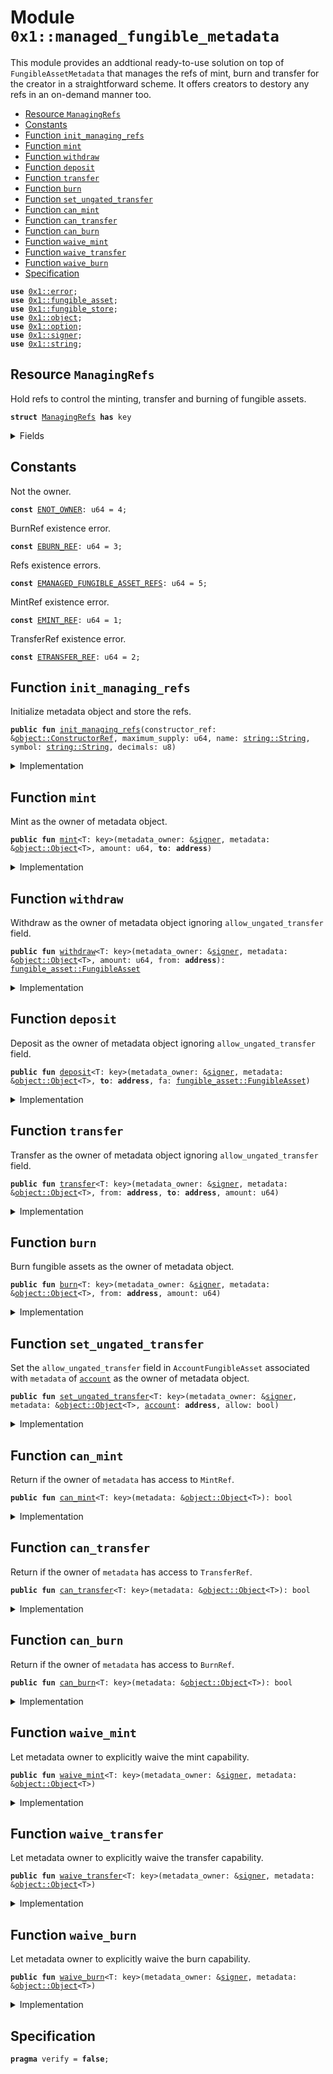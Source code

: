 
<a name="0x1_managed_fungible_metadata"></a>

# Module `0x1::managed_fungible_metadata`

This module provides an addtional ready-to-use solution on top of <code>FungibleAssetMetadata</code> that manages the refs of
mint, burn and transfer for the creator in a straightforward scheme. It offers creators to destory any refs in an
on-demand manner too.


-  [Resource `ManagingRefs`](#0x1_managed_fungible_metadata_ManagingRefs)
-  [Constants](#@Constants_0)
-  [Function `init_managing_refs`](#0x1_managed_fungible_metadata_init_managing_refs)
-  [Function `mint`](#0x1_managed_fungible_metadata_mint)
-  [Function `withdraw`](#0x1_managed_fungible_metadata_withdraw)
-  [Function `deposit`](#0x1_managed_fungible_metadata_deposit)
-  [Function `transfer`](#0x1_managed_fungible_metadata_transfer)
-  [Function `burn`](#0x1_managed_fungible_metadata_burn)
-  [Function `set_ungated_transfer`](#0x1_managed_fungible_metadata_set_ungated_transfer)
-  [Function `can_mint`](#0x1_managed_fungible_metadata_can_mint)
-  [Function `can_transfer`](#0x1_managed_fungible_metadata_can_transfer)
-  [Function `can_burn`](#0x1_managed_fungible_metadata_can_burn)
-  [Function `waive_mint`](#0x1_managed_fungible_metadata_waive_mint)
-  [Function `waive_transfer`](#0x1_managed_fungible_metadata_waive_transfer)
-  [Function `waive_burn`](#0x1_managed_fungible_metadata_waive_burn)
-  [Specification](#@Specification_1)


<pre><code><b>use</b> <a href="../../aptos-stdlib/../move-stdlib/doc/error.md#0x1_error">0x1::error</a>;
<b>use</b> <a href="fungible_asset.md#0x1_fungible_asset">0x1::fungible_asset</a>;
<b>use</b> <a href="fungible_store.md#0x1_fungible_store">0x1::fungible_store</a>;
<b>use</b> <a href="object.md#0x1_object">0x1::object</a>;
<b>use</b> <a href="../../aptos-stdlib/../move-stdlib/doc/option.md#0x1_option">0x1::option</a>;
<b>use</b> <a href="../../aptos-stdlib/../move-stdlib/doc/signer.md#0x1_signer">0x1::signer</a>;
<b>use</b> <a href="../../aptos-stdlib/../move-stdlib/doc/string.md#0x1_string">0x1::string</a>;
</code></pre>



<a name="0x1_managed_fungible_metadata_ManagingRefs"></a>

## Resource `ManagingRefs`

Hold refs to control the minting, transfer and burning of fungible assets.


<pre><code><b>struct</b> <a href="managed_fungible_metadata.md#0x1_managed_fungible_metadata_ManagingRefs">ManagingRefs</a> <b>has</b> key
</code></pre>



<details>
<summary>Fields</summary>


<dl>
<dt>
<code>mint: <a href="../../aptos-stdlib/../move-stdlib/doc/option.md#0x1_option_Option">option::Option</a>&lt;<a href="fungible_asset.md#0x1_fungible_asset_MintRef">fungible_asset::MintRef</a>&gt;</code>
</dt>
<dd>

</dd>
<dt>
<code>transfer: <a href="../../aptos-stdlib/../move-stdlib/doc/option.md#0x1_option_Option">option::Option</a>&lt;<a href="fungible_asset.md#0x1_fungible_asset_TransferRef">fungible_asset::TransferRef</a>&gt;</code>
</dt>
<dd>

</dd>
<dt>
<code>burn: <a href="../../aptos-stdlib/../move-stdlib/doc/option.md#0x1_option_Option">option::Option</a>&lt;<a href="fungible_asset.md#0x1_fungible_asset_BurnRef">fungible_asset::BurnRef</a>&gt;</code>
</dt>
<dd>

</dd>
</dl>


</details>

<a name="@Constants_0"></a>

## Constants


<a name="0x1_managed_fungible_metadata_ENOT_OWNER"></a>

Not the owner.


<pre><code><b>const</b> <a href="managed_fungible_metadata.md#0x1_managed_fungible_metadata_ENOT_OWNER">ENOT_OWNER</a>: u64 = 4;
</code></pre>



<a name="0x1_managed_fungible_metadata_EBURN_REF"></a>

BurnRef existence error.


<pre><code><b>const</b> <a href="managed_fungible_metadata.md#0x1_managed_fungible_metadata_EBURN_REF">EBURN_REF</a>: u64 = 3;
</code></pre>



<a name="0x1_managed_fungible_metadata_EMANAGED_FUNGIBLE_ASSET_REFS"></a>

Refs existence errors.


<pre><code><b>const</b> <a href="managed_fungible_metadata.md#0x1_managed_fungible_metadata_EMANAGED_FUNGIBLE_ASSET_REFS">EMANAGED_FUNGIBLE_ASSET_REFS</a>: u64 = 5;
</code></pre>



<a name="0x1_managed_fungible_metadata_EMINT_REF"></a>

MintRef existence error.


<pre><code><b>const</b> <a href="managed_fungible_metadata.md#0x1_managed_fungible_metadata_EMINT_REF">EMINT_REF</a>: u64 = 1;
</code></pre>



<a name="0x1_managed_fungible_metadata_ETRANSFER_REF"></a>

TransferRef existence error.


<pre><code><b>const</b> <a href="managed_fungible_metadata.md#0x1_managed_fungible_metadata_ETRANSFER_REF">ETRANSFER_REF</a>: u64 = 2;
</code></pre>



<a name="0x1_managed_fungible_metadata_init_managing_refs"></a>

## Function `init_managing_refs`

Initialize metadata object and store the refs.


<pre><code><b>public</b> <b>fun</b> <a href="managed_fungible_metadata.md#0x1_managed_fungible_metadata_init_managing_refs">init_managing_refs</a>(constructor_ref: &<a href="object.md#0x1_object_ConstructorRef">object::ConstructorRef</a>, maximum_supply: u64, name: <a href="../../aptos-stdlib/../move-stdlib/doc/string.md#0x1_string_String">string::String</a>, symbol: <a href="../../aptos-stdlib/../move-stdlib/doc/string.md#0x1_string_String">string::String</a>, decimals: u8)
</code></pre>



<details>
<summary>Implementation</summary>


<pre><code><b>public</b> <b>fun</b> <a href="managed_fungible_metadata.md#0x1_managed_fungible_metadata_init_managing_refs">init_managing_refs</a>(
    constructor_ref: &ConstructorRef,
    maximum_supply: u64,
    name: String,
    symbol: String,
    decimals: u8
) {
    <b>let</b> (mint_ref, transfer_ref, burn_ref) = <a href="fungible_asset.md#0x1_fungible_asset_init_metadata">fungible_asset::init_metadata</a>(
        constructor_ref,
        maximum_supply,
        name,
        symbol,
        decimals
    );
    <b>let</b> metadata_object_signer = <a href="object.md#0x1_object_generate_signer">object::generate_signer</a>(constructor_ref);
    <b>move_to</b>(
        &metadata_object_signer,
        <a href="managed_fungible_metadata.md#0x1_managed_fungible_metadata_ManagingRefs">ManagingRefs</a> {
            mint: <a href="../../aptos-stdlib/../move-stdlib/doc/option.md#0x1_option_some">option::some</a>(mint_ref), transfer: <a href="../../aptos-stdlib/../move-stdlib/doc/option.md#0x1_option_some">option::some</a>(transfer_ref), burn: <a href="../../aptos-stdlib/../move-stdlib/doc/option.md#0x1_option_some">option::some</a>(burn_ref)
        }
    )
}
</code></pre>



</details>

<a name="0x1_managed_fungible_metadata_mint"></a>

## Function `mint`

Mint as the owner of metadata object.


<pre><code><b>public</b> <b>fun</b> <a href="managed_fungible_metadata.md#0x1_managed_fungible_metadata_mint">mint</a>&lt;T: key&gt;(metadata_owner: &<a href="../../aptos-stdlib/../move-stdlib/doc/signer.md#0x1_signer">signer</a>, metadata: &<a href="object.md#0x1_object_Object">object::Object</a>&lt;T&gt;, amount: u64, <b>to</b>: <b>address</b>)
</code></pre>



<details>
<summary>Implementation</summary>


<pre><code><b>public</b> <b>fun</b> <a href="managed_fungible_metadata.md#0x1_managed_fungible_metadata_mint">mint</a>&lt;T: key&gt;(
    metadata_owner: &<a href="../../aptos-stdlib/../move-stdlib/doc/signer.md#0x1_signer">signer</a>,
    metadata: &Object&lt;T&gt;,
    amount: u64,
    <b>to</b>: <b>address</b>
) <b>acquires</b> <a href="managed_fungible_metadata.md#0x1_managed_fungible_metadata_ManagingRefs">ManagingRefs</a> {
    assert_owner(metadata_owner, metadata);
    <b>let</b> mint_ref = borrow_mint_from_refs(metadata);
    <b>let</b> fa = <a href="fungible_asset.md#0x1_fungible_asset_mint">fungible_asset::mint</a>(mint_ref, amount);
    <a href="fungible_store.md#0x1_fungible_store_deposit">fungible_store::deposit</a>(fa, <b>to</b>);
}
</code></pre>



</details>

<a name="0x1_managed_fungible_metadata_withdraw"></a>

## Function `withdraw`

Withdraw as the owner of metadata object ignoring <code>allow_ungated_transfer</code> field.


<pre><code><b>public</b> <b>fun</b> <a href="managed_fungible_metadata.md#0x1_managed_fungible_metadata_withdraw">withdraw</a>&lt;T: key&gt;(metadata_owner: &<a href="../../aptos-stdlib/../move-stdlib/doc/signer.md#0x1_signer">signer</a>, metadata: &<a href="object.md#0x1_object_Object">object::Object</a>&lt;T&gt;, amount: u64, from: <b>address</b>): <a href="fungible_asset.md#0x1_fungible_asset_FungibleAsset">fungible_asset::FungibleAsset</a>
</code></pre>



<details>
<summary>Implementation</summary>


<pre><code><b>public</b> <b>fun</b> <a href="managed_fungible_metadata.md#0x1_managed_fungible_metadata_withdraw">withdraw</a>&lt;T: key&gt;(
    metadata_owner: &<a href="../../aptos-stdlib/../move-stdlib/doc/signer.md#0x1_signer">signer</a>,
    metadata: &Object&lt;T&gt;,
    amount: u64,
    from: <b>address</b>,
): FungibleAsset <b>acquires</b> <a href="managed_fungible_metadata.md#0x1_managed_fungible_metadata_ManagingRefs">ManagingRefs</a> {
    assert_owner(metadata_owner, metadata);
    <b>let</b> transfer_ref = borrow_transfer_from_refs(metadata);
    <a href="fungible_store.md#0x1_fungible_store_withdraw_with_ref">fungible_store::withdraw_with_ref</a>(transfer_ref, from, amount)
}
</code></pre>



</details>

<a name="0x1_managed_fungible_metadata_deposit"></a>

## Function `deposit`

Deposit as the owner of metadata object ignoring <code>allow_ungated_transfer</code> field.


<pre><code><b>public</b> <b>fun</b> <a href="managed_fungible_metadata.md#0x1_managed_fungible_metadata_deposit">deposit</a>&lt;T: key&gt;(metadata_owner: &<a href="../../aptos-stdlib/../move-stdlib/doc/signer.md#0x1_signer">signer</a>, metadata: &<a href="object.md#0x1_object_Object">object::Object</a>&lt;T&gt;, <b>to</b>: <b>address</b>, fa: <a href="fungible_asset.md#0x1_fungible_asset_FungibleAsset">fungible_asset::FungibleAsset</a>)
</code></pre>



<details>
<summary>Implementation</summary>


<pre><code><b>public</b> <b>fun</b> <a href="managed_fungible_metadata.md#0x1_managed_fungible_metadata_deposit">deposit</a>&lt;T: key&gt;(
    metadata_owner: &<a href="../../aptos-stdlib/../move-stdlib/doc/signer.md#0x1_signer">signer</a>,
    metadata: &Object&lt;T&gt;,
    <b>to</b>: <b>address</b>,
    fa: FungibleAsset
) <b>acquires</b> <a href="managed_fungible_metadata.md#0x1_managed_fungible_metadata_ManagingRefs">ManagingRefs</a> {
    assert_owner(metadata_owner, metadata);
    <b>let</b> transfer_ref = borrow_transfer_from_refs(metadata);
    <a href="fungible_store.md#0x1_fungible_store_deposit_with_ref">fungible_store::deposit_with_ref</a>(transfer_ref, <b>to</b>, fa);
}
</code></pre>



</details>

<a name="0x1_managed_fungible_metadata_transfer"></a>

## Function `transfer`

Transfer as the owner of metadata object ignoring <code>allow_ungated_transfer</code> field.


<pre><code><b>public</b> <b>fun</b> <a href="managed_fungible_metadata.md#0x1_managed_fungible_metadata_transfer">transfer</a>&lt;T: key&gt;(metadata_owner: &<a href="../../aptos-stdlib/../move-stdlib/doc/signer.md#0x1_signer">signer</a>, metadata: &<a href="object.md#0x1_object_Object">object::Object</a>&lt;T&gt;, from: <b>address</b>, <b>to</b>: <b>address</b>, amount: u64)
</code></pre>



<details>
<summary>Implementation</summary>


<pre><code><b>public</b> <b>fun</b> <a href="managed_fungible_metadata.md#0x1_managed_fungible_metadata_transfer">transfer</a>&lt;T: key&gt;(
    metadata_owner: &<a href="../../aptos-stdlib/../move-stdlib/doc/signer.md#0x1_signer">signer</a>,
    metadata: &Object&lt;T&gt;,
    from: <b>address</b>,
    <b>to</b>: <b>address</b>,
    amount: u64,
) <b>acquires</b> <a href="managed_fungible_metadata.md#0x1_managed_fungible_metadata_ManagingRefs">ManagingRefs</a> {
    assert_owner(metadata_owner, metadata);
    <b>let</b> transfer_ref = borrow_transfer_from_refs(metadata);
    <a href="fungible_store.md#0x1_fungible_store_transfer_with_ref">fungible_store::transfer_with_ref</a>(transfer_ref, from, <b>to</b>, amount);
}
</code></pre>



</details>

<a name="0x1_managed_fungible_metadata_burn"></a>

## Function `burn`

Burn fungible assets as the owner of metadata object.


<pre><code><b>public</b> <b>fun</b> <a href="managed_fungible_metadata.md#0x1_managed_fungible_metadata_burn">burn</a>&lt;T: key&gt;(metadata_owner: &<a href="../../aptos-stdlib/../move-stdlib/doc/signer.md#0x1_signer">signer</a>, metadata: &<a href="object.md#0x1_object_Object">object::Object</a>&lt;T&gt;, from: <b>address</b>, amount: u64)
</code></pre>



<details>
<summary>Implementation</summary>


<pre><code><b>public</b> <b>fun</b> <a href="managed_fungible_metadata.md#0x1_managed_fungible_metadata_burn">burn</a>&lt;T: key&gt;(
    metadata_owner: &<a href="../../aptos-stdlib/../move-stdlib/doc/signer.md#0x1_signer">signer</a>,
    metadata: &Object&lt;T&gt;,
    from: <b>address</b>,
    amount: u64
) <b>acquires</b> <a href="managed_fungible_metadata.md#0x1_managed_fungible_metadata_ManagingRefs">ManagingRefs</a> {
    assert_owner(metadata_owner, metadata);
    <b>let</b> burn_ref = borrow_burn_from_refs(metadata);
    <a href="fungible_store.md#0x1_fungible_store_burn">fungible_store::burn</a>(burn_ref, from, amount);
}
</code></pre>



</details>

<a name="0x1_managed_fungible_metadata_set_ungated_transfer"></a>

## Function `set_ungated_transfer`

Set the <code>allow_ungated_transfer</code> field in <code>AccountFungibleAsset</code> associated with <code>metadata</code> of <code><a href="account.md#0x1_account">account</a></code> as the
owner of metadata object.


<pre><code><b>public</b> <b>fun</b> <a href="managed_fungible_metadata.md#0x1_managed_fungible_metadata_set_ungated_transfer">set_ungated_transfer</a>&lt;T: key&gt;(metadata_owner: &<a href="../../aptos-stdlib/../move-stdlib/doc/signer.md#0x1_signer">signer</a>, metadata: &<a href="object.md#0x1_object_Object">object::Object</a>&lt;T&gt;, <a href="account.md#0x1_account">account</a>: <b>address</b>, allow: bool)
</code></pre>



<details>
<summary>Implementation</summary>


<pre><code><b>public</b> <b>fun</b> <a href="managed_fungible_metadata.md#0x1_managed_fungible_metadata_set_ungated_transfer">set_ungated_transfer</a>&lt;T: key&gt;(
    metadata_owner: &<a href="../../aptos-stdlib/../move-stdlib/doc/signer.md#0x1_signer">signer</a>,
    metadata: &Object&lt;T&gt;,
    <a href="account.md#0x1_account">account</a>: <b>address</b>,
    allow: bool
) <b>acquires</b> <a href="managed_fungible_metadata.md#0x1_managed_fungible_metadata_ManagingRefs">ManagingRefs</a> {
    assert_owner(metadata_owner, metadata);
    <b>let</b> transfer_ref = borrow_transfer_from_refs(metadata);
    <a href="fungible_store.md#0x1_fungible_store_set_ungated_transfer">fungible_store::set_ungated_transfer</a>(transfer_ref, <a href="account.md#0x1_account">account</a>, allow);
}
</code></pre>



</details>

<a name="0x1_managed_fungible_metadata_can_mint"></a>

## Function `can_mint`

Return if the owner of <code>metadata</code> has access to <code>MintRef</code>.


<pre><code><b>public</b> <b>fun</b> <a href="managed_fungible_metadata.md#0x1_managed_fungible_metadata_can_mint">can_mint</a>&lt;T: key&gt;(metadata: &<a href="object.md#0x1_object_Object">object::Object</a>&lt;T&gt;): bool
</code></pre>



<details>
<summary>Implementation</summary>


<pre><code><b>public</b> <b>fun</b> <a href="managed_fungible_metadata.md#0x1_managed_fungible_metadata_can_mint">can_mint</a>&lt;T: key&gt;(metadata: &Object&lt;T&gt;): bool <b>acquires</b> <a href="managed_fungible_metadata.md#0x1_managed_fungible_metadata_ManagingRefs">ManagingRefs</a> {
    <a href="../../aptos-stdlib/../move-stdlib/doc/option.md#0x1_option_is_some">option::is_some</a>(&borrow_refs(metadata).mint)
}
</code></pre>



</details>

<a name="0x1_managed_fungible_metadata_can_transfer"></a>

## Function `can_transfer`

Return if the owner of <code>metadata</code> has access to <code>TransferRef</code>.


<pre><code><b>public</b> <b>fun</b> <a href="managed_fungible_metadata.md#0x1_managed_fungible_metadata_can_transfer">can_transfer</a>&lt;T: key&gt;(metadata: &<a href="object.md#0x1_object_Object">object::Object</a>&lt;T&gt;): bool
</code></pre>



<details>
<summary>Implementation</summary>


<pre><code><b>public</b> <b>fun</b> <a href="managed_fungible_metadata.md#0x1_managed_fungible_metadata_can_transfer">can_transfer</a>&lt;T: key&gt;(metadata: &Object&lt;T&gt;): bool <b>acquires</b> <a href="managed_fungible_metadata.md#0x1_managed_fungible_metadata_ManagingRefs">ManagingRefs</a> {
    <a href="../../aptos-stdlib/../move-stdlib/doc/option.md#0x1_option_is_some">option::is_some</a>(&borrow_refs(metadata).transfer)
}
</code></pre>



</details>

<a name="0x1_managed_fungible_metadata_can_burn"></a>

## Function `can_burn`

Return if the owner of <code>metadata</code> has access to <code>BurnRef</code>.


<pre><code><b>public</b> <b>fun</b> <a href="managed_fungible_metadata.md#0x1_managed_fungible_metadata_can_burn">can_burn</a>&lt;T: key&gt;(metadata: &<a href="object.md#0x1_object_Object">object::Object</a>&lt;T&gt;): bool
</code></pre>



<details>
<summary>Implementation</summary>


<pre><code><b>public</b> <b>fun</b> <a href="managed_fungible_metadata.md#0x1_managed_fungible_metadata_can_burn">can_burn</a>&lt;T: key&gt;(metadata: &Object&lt;T&gt;): bool <b>acquires</b> <a href="managed_fungible_metadata.md#0x1_managed_fungible_metadata_ManagingRefs">ManagingRefs</a> {
    <a href="../../aptos-stdlib/../move-stdlib/doc/option.md#0x1_option_is_some">option::is_some</a>(&borrow_refs(metadata).burn)
}
</code></pre>



</details>

<a name="0x1_managed_fungible_metadata_waive_mint"></a>

## Function `waive_mint`

Let metadata owner to explicitly waive the mint capability.


<pre><code><b>public</b> <b>fun</b> <a href="managed_fungible_metadata.md#0x1_managed_fungible_metadata_waive_mint">waive_mint</a>&lt;T: key&gt;(metadata_owner: &<a href="../../aptos-stdlib/../move-stdlib/doc/signer.md#0x1_signer">signer</a>, metadata: &<a href="object.md#0x1_object_Object">object::Object</a>&lt;T&gt;)
</code></pre>



<details>
<summary>Implementation</summary>


<pre><code><b>public</b> <b>fun</b> <a href="managed_fungible_metadata.md#0x1_managed_fungible_metadata_waive_mint">waive_mint</a>&lt;T: key&gt;(
    metadata_owner: &<a href="../../aptos-stdlib/../move-stdlib/doc/signer.md#0x1_signer">signer</a>,
    metadata: &Object&lt;T&gt;
) <b>acquires</b> <a href="managed_fungible_metadata.md#0x1_managed_fungible_metadata_ManagingRefs">ManagingRefs</a> {
    <b>let</b> mint_ref = &<b>mut</b> borrow_refs_mut(metadata_owner, metadata).mint;
    <b>assert</b>!(<a href="../../aptos-stdlib/../move-stdlib/doc/option.md#0x1_option_is_some">option::is_some</a>(mint_ref), <a href="../../aptos-stdlib/../move-stdlib/doc/error.md#0x1_error_not_found">error::not_found</a>(<a href="managed_fungible_metadata.md#0x1_managed_fungible_metadata_EMINT_REF">EMINT_REF</a>));
    <a href="../../aptos-stdlib/../move-stdlib/doc/option.md#0x1_option_extract">option::extract</a>(mint_ref);
}
</code></pre>



</details>

<a name="0x1_managed_fungible_metadata_waive_transfer"></a>

## Function `waive_transfer`

Let metadata owner to explicitly waive the transfer capability.


<pre><code><b>public</b> <b>fun</b> <a href="managed_fungible_metadata.md#0x1_managed_fungible_metadata_waive_transfer">waive_transfer</a>&lt;T: key&gt;(metadata_owner: &<a href="../../aptos-stdlib/../move-stdlib/doc/signer.md#0x1_signer">signer</a>, metadata: &<a href="object.md#0x1_object_Object">object::Object</a>&lt;T&gt;)
</code></pre>



<details>
<summary>Implementation</summary>


<pre><code><b>public</b> <b>fun</b> <a href="managed_fungible_metadata.md#0x1_managed_fungible_metadata_waive_transfer">waive_transfer</a>&lt;T: key&gt;(
    metadata_owner: &<a href="../../aptos-stdlib/../move-stdlib/doc/signer.md#0x1_signer">signer</a>,
    metadata: &Object&lt;T&gt;
) <b>acquires</b> <a href="managed_fungible_metadata.md#0x1_managed_fungible_metadata_ManagingRefs">ManagingRefs</a> {
    <b>let</b> transfer_ref = &<b>mut</b> borrow_refs_mut(metadata_owner, metadata).transfer;
    <b>assert</b>!(<a href="../../aptos-stdlib/../move-stdlib/doc/option.md#0x1_option_is_some">option::is_some</a>(transfer_ref), <a href="../../aptos-stdlib/../move-stdlib/doc/error.md#0x1_error_not_found">error::not_found</a>(<a href="managed_fungible_metadata.md#0x1_managed_fungible_metadata_ETRANSFER_REF">ETRANSFER_REF</a>));
    <a href="../../aptos-stdlib/../move-stdlib/doc/option.md#0x1_option_extract">option::extract</a>(transfer_ref);
}
</code></pre>



</details>

<a name="0x1_managed_fungible_metadata_waive_burn"></a>

## Function `waive_burn`

Let metadata owner to explicitly waive the burn capability.


<pre><code><b>public</b> <b>fun</b> <a href="managed_fungible_metadata.md#0x1_managed_fungible_metadata_waive_burn">waive_burn</a>&lt;T: key&gt;(metadata_owner: &<a href="../../aptos-stdlib/../move-stdlib/doc/signer.md#0x1_signer">signer</a>, metadata: &<a href="object.md#0x1_object_Object">object::Object</a>&lt;T&gt;)
</code></pre>



<details>
<summary>Implementation</summary>


<pre><code><b>public</b> <b>fun</b> <a href="managed_fungible_metadata.md#0x1_managed_fungible_metadata_waive_burn">waive_burn</a>&lt;T: key&gt;(
    metadata_owner: &<a href="../../aptos-stdlib/../move-stdlib/doc/signer.md#0x1_signer">signer</a>,
    metadata: &Object&lt;T&gt;
) <b>acquires</b> <a href="managed_fungible_metadata.md#0x1_managed_fungible_metadata_ManagingRefs">ManagingRefs</a> {
    <b>let</b> burn_ref = &<b>mut</b> borrow_refs_mut(metadata_owner, metadata).burn;
    <b>assert</b>!(<a href="../../aptos-stdlib/../move-stdlib/doc/option.md#0x1_option_is_some">option::is_some</a>(burn_ref), <a href="../../aptos-stdlib/../move-stdlib/doc/error.md#0x1_error_not_found">error::not_found</a>(<a href="managed_fungible_metadata.md#0x1_managed_fungible_metadata_ETRANSFER_REF">ETRANSFER_REF</a>));
    <a href="../../aptos-stdlib/../move-stdlib/doc/option.md#0x1_option_extract">option::extract</a>(burn_ref);
}
</code></pre>



</details>

<a name="@Specification_1"></a>

## Specification



<pre><code><b>pragma</b> verify = <b>false</b>;
</code></pre>


[move-book]: https://aptos.dev/guides/move-guides/book/SUMMARY

